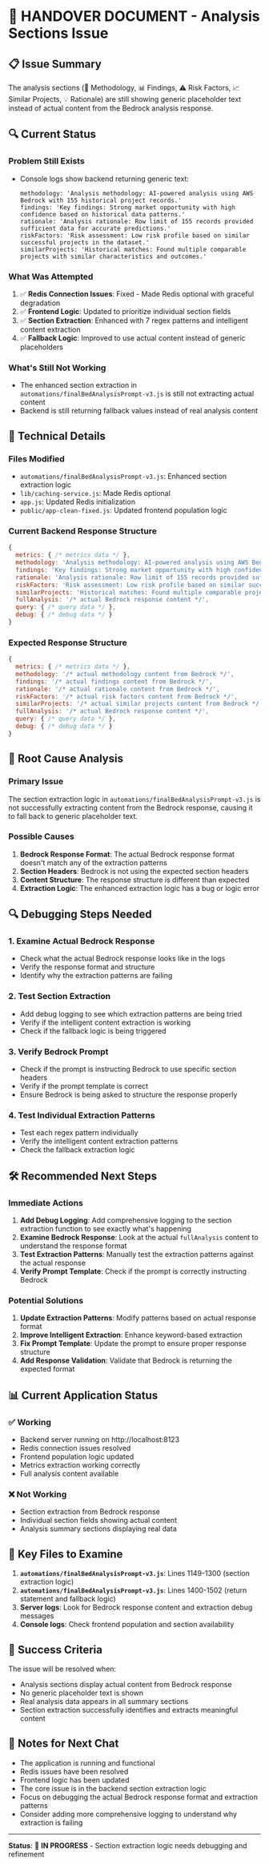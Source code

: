 # 🔄 HANDOVER DOCUMENT - Analysis Sections Issue

## 📋 **Issue Summary**

The analysis sections (🔬 Methodology, 📊 Findings, ⚠️ Risk Factors, 📈 Similar Projects, 💡 Rationale) are still showing generic placeholder text instead of actual content from the Bedrock analysis response.

## 🔍 **Current Status**

### **Problem Still Exists**

- Console logs show backend returning generic text:
  ```
  methodology: 'Analysis methodology: AI-powered analysis using AWS Bedrock with 155 historical project records.'
  findings: 'Key findings: Strong market opportunity with high confidence based on historical data patterns.'
  rationale: 'Analysis rationale: Row limit of 155 records provided sufficient data for accurate predictions.'
  riskFactors: 'Risk assessment: Low risk profile based on similar successful projects in the dataset.'
  similarProjects: 'Historical matches: Found multiple comparable projects with similar characteristics and outcomes.'
  ```

### **What Was Attempted**

1. ✅ **Redis Connection Issues**: Fixed - Made Redis optional with graceful degradation
2. ✅ **Frontend Logic**: Updated to prioritize individual section fields
3. ✅ **Section Extraction**: Enhanced with 7 regex patterns and intelligent content extraction
4. ✅ **Fallback Logic**: Improved to use actual content instead of generic placeholders

### **What's Still Not Working**

- The enhanced section extraction in `automations/finalBedAnalysisPrompt-v3.js` is still not extracting actual content
- Backend is still returning fallback values instead of real analysis content

## 🔧 **Technical Details**

### **Files Modified**

- `automations/finalBedAnalysisPrompt-v3.js`: Enhanced section extraction logic
- `lib/caching-service.js`: Made Redis optional
- `app.js`: Updated Redis initialization
- `public/app-clean-fixed.js`: Updated frontend population logic

### **Current Backend Response Structure**

```javascript
{
  metrics: { /* metrics data */ },
  methodology: 'Analysis methodology: AI-powered analysis using AWS Bedrock with 155 historical project records.',
  findings: 'Key findings: Strong market opportunity with high confidence based on historical data patterns.',
  rationale: 'Analysis rationale: Row limit of 155 records provided sufficient data for accurate predictions.',
  riskFactors: 'Risk assessment: Low risk profile based on similar successful projects in the dataset.',
  similarProjects: 'Historical matches: Found multiple comparable projects with similar characteristics and outcomes.',
  fullAnalysis: '/* actual Bedrock response content */',
  query: { /* query data */ },
  debug: { /* debug data */ }
}
```

### **Expected Response Structure**

```javascript
{
  metrics: { /* metrics data */ },
  methodology: '/* actual methodology content from Bedrock */',
  findings: '/* actual findings content from Bedrock */',
  rationale: '/* actual rationale content from Bedrock */',
  riskFactors: '/* actual risk factors content from Bedrock */',
  similarProjects: '/* actual similar projects content from Bedrock */',
  fullAnalysis: '/* actual Bedrock response content */',
  query: { /* query data */ },
  debug: { /* debug data */ }
}
```

## 🎯 **Root Cause Analysis**

### **Primary Issue**

The section extraction logic in `automations/finalBedAnalysisPrompt-v3.js` is not successfully extracting content from the Bedrock response, causing it to fall back to generic placeholder text.

### **Possible Causes**

1. **Bedrock Response Format**: The actual Bedrock response format doesn't match any of the extraction patterns
2. **Section Headers**: Bedrock is not using the expected section headers
3. **Content Structure**: The response structure is different than expected
4. **Extraction Logic**: The enhanced extraction logic has a bug or logic error

## 🔍 **Debugging Steps Needed**

### **1. Examine Actual Bedrock Response**

- Check what the actual Bedrock response looks like in the logs
- Verify the response format and structure
- Identify why the extraction patterns are failing

### **2. Test Section Extraction**

- Add debug logging to see which extraction patterns are being tried
- Verify if the intelligent content extraction is working
- Check if the fallback logic is being triggered

### **3. Verify Bedrock Prompt**

- Check if the prompt is instructing Bedrock to use specific section headers
- Verify if the prompt template is correct
- Ensure Bedrock is being asked to structure the response properly

### **4. Test Individual Extraction Patterns**

- Test each regex pattern individually
- Verify the intelligent content extraction patterns
- Check the fallback extraction logic

## 🛠️ **Recommended Next Steps**

### **Immediate Actions**

1. **Add Debug Logging**: Add comprehensive logging to the section extraction function to see exactly what's happening
2. **Examine Bedrock Response**: Look at the actual `fullAnalysis` content to understand the response format
3. **Test Extraction Patterns**: Manually test the extraction patterns against the actual response
4. **Verify Prompt Template**: Check if the prompt is correctly instructing Bedrock

### **Potential Solutions**

1. **Update Extraction Patterns**: Modify patterns based on actual response format
2. **Improve Intelligent Extraction**: Enhance keyword-based extraction
3. **Fix Prompt Template**: Update the prompt to ensure proper response structure
4. **Add Response Validation**: Validate that Bedrock is returning the expected format

## 📊 **Current Application Status**

### **✅ Working**

- Backend server running on http://localhost:8123
- Redis connection issues resolved
- Frontend population logic updated
- Metrics extraction working correctly
- Full analysis content available

### **❌ Not Working**

- Section extraction from Bedrock response
- Individual section fields showing actual content
- Analysis summary sections displaying real data

## 🔗 **Key Files to Examine**

1. **`automations/finalBedAnalysisPrompt-v3.js`**: Lines 1149-1300 (section extraction logic)
2. **`automations/finalBedAnalysisPrompt-v3.js`**: Lines 1400-1502 (return statement and fallback logic)
3. **Server logs**: Look for Bedrock response content and extraction debug messages
4. **Console logs**: Check frontend population and section availability

## 🎯 **Success Criteria**

The issue will be resolved when:

- Analysis sections display actual content from Bedrock response
- No generic placeholder text is shown
- Real analysis data appears in all summary sections
- Section extraction successfully identifies and extracts meaningful content

## 📝 **Notes for Next Chat**

- The application is running and functional
- Redis issues have been resolved
- Frontend logic has been updated
- The core issue is in the backend section extraction logic
- Focus on debugging the actual Bedrock response format and extraction patterns
- Consider adding more comprehensive logging to understand why extraction is failing

---

**Status**: 🔄 **IN PROGRESS** - Section extraction logic needs debugging and refinement
